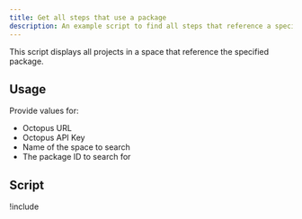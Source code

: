 ```yaml
---
title: Get all steps that use a package
description: An example script to find all steps that reference a specific package.
---
```


This script displays all projects in a space that reference the specified package.

## Usage

Provide values for:

- Octopus URL
- Octopus API Key
- Name of the space to search
- The package ID to search for

## Script

!include <get-steps-using-package-scripts>
